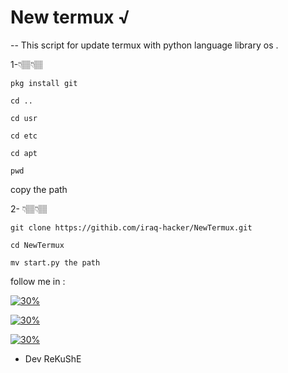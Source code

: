  # New termux √
 
 -- This script for update termux with python language library os .
 
1-👇🏽👇🏽

`pkg install git `

`cd ..`

`cd usr`

`cd etc`

`cd apt`

`pwd`

copy the path

2- 👇🏽👇🏽

`git clone https://githib.com/iraq-hacker/NewTermux.git`

`cd NewTermux`

` mv start.py the path `


follow me in :

[![30%](https://img.shields.io/badge/account%20-%20telegram-blue)](https://t.me/iiwiw)

[![30%](https://img.shields.io/badge/channel-intelegram-yellow)](https://t.me/professional_school)

[![30%](https://img.shields.io/badge/subscribe%20-%20inmyYouTube-red)](https://youtube.com/channel/UCCgmIKpPgUOQauZ3IvrchBA)

- Dev ReKuShE

